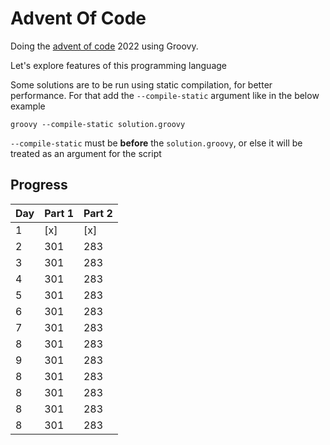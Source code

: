 # Advent Of Code

Doing the [advent of code](https://adventofcode.com) 2022 using Groovy.

Let's explore features of this programming language

Some solutions are to be run using static compilation, for better performance. For that add the `--compile-static`
argument like in the below example

```shell
groovy --compile-static solution.groovy
```

`--compile-static` must be **before** the `solution.groovy`, or else it will be treated as an argument for the script

## Progress


| Day | Part 1 | Part 2 |
|-----|--------|--------|
| 1   | [x]    | [x]    |
| 2   | 301    | 283    |
| 3   | 301    | 283    |
| 4   | 301    | 283    |
| 5   | 301    | 283    |
| 6   | 301    | 283    |
| 7   | 301    | 283    |
| 8   | 301    | 283    |
| 9   | 301    | 283    |
| 8   | 301    | 283    |
| 8   | 301    | 283    |
| 8   | 301    | 283    |
| 8   | 301    | 283    |